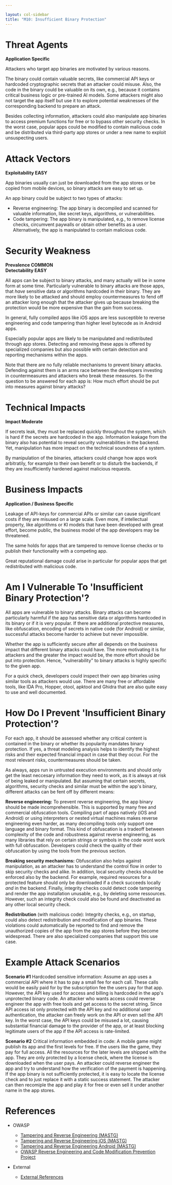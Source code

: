 ```yaml
---

layout: col-sidebar
title: "M10: Insufficient Binary Protection"
---
```


# Threat Agents

**Application Specific**

Attackers who target app binaries are motivated by various reasons. 

The binary could contain valuable secrets, like commercial API keys or hardcoded cryptographic secrets that an attacker could misuse. Also, the code in the binary could be valuable on its own, e.g., because it contains critical business logic or pre-trained AI models. Some attackers might also not target the app itself but use it to explore potential weaknesses of the corresponding backend to prepare an attack.

Besides collecting information, attackers could also manipulate app binaries to access premium functions for free or to bypass other security checks. In the worst case, popular apps could be modified to contain malicious code and be distributed via third-party app stores or under a new name to exploit unsuspecting users.


# Attack Vectors	

**Exploitability EASY**

App binaries usually can just be downloaded from the app stores or be copied from mobile devices, so binary attacks are easy to set up. 

An app binary could be subject to two types of attacks:

- Reverse engineering: The app binary is decompiled and scanned for valuable information, like secret keys, algorithms, or vulnerabilities.
- Code tampering: The app binary is manipulated, e.g., to remove license checks, circumvent paywalls or obtain other benefits as a user. Alternatively, the app is manipulated to contain malicious code.


# Security Weakness	

**Prevalence COMMON** <br />
**Detectability EASY**

All apps can be subject to binary attacks, and many actually will be in some form at some time. Particularly vulnerable to binary attacks are those apps, that *have* sensitive data or algorithms hardcoded in their binary. They are more likely to be attacked and should employ countermeasures to fend off an attacker long enough that the attacker gives up because breaking the protection would be more expensive than the gain from success.

In general, fully compiled apps like iOS apps are less susceptible to reverse engineering and code tampering than higher level bytecode as in Android apps. 

Especially popular apps are likely to be manipulated and redistributed through app stores. Detecting and removing these apps is offered by specialized companies but also possible with certain detection and reporting mechanisms within the apps.

Note that there are no fully reliable mechanisms to prevent binary attacks. Defending against them is an arms race between the developers investing in countermeasures and attackers who break these measures. So the question to be answered for each app is: How much effort should be put into measures against binary attacks?


# Technical Impacts	

**Impact Moderate**

If secrets leak, they must be replaced quickly throughout the system, which is hard if the secrets are hardcoded in the app. Information leakage from the binary also has potential to reveal security vulnerabilities in the backend. Yet, manipulation has more impact on the technical soundness of a system. 

By manipulation of the binaries, attackers could change how apps work arbitratily, for example to their own benefit or to disturb the backends, if they are insufficiently hardened against malicious requests.


# Business Impacts
	
**Application / Business Specific** 

Leakage of API-keys for commercial APIs or similar can cause significant costs if they are misused on a large scale. Even more, if intellectual property, like algorithms or KI models that have been developed with great effort, become public, the business model of the app developers may be threatened.

The same holds for apps that are tampered to remove license checks or to publish their functionality with a competing app.

Great reputational damage could arise in particular for popular apps that get redistributed with malicious code.


# Am I Vulnerable To 'Insufficient Binary Protection'?

All apps are vulnerable to binary attacks. Binary attacks can become particularly harmful if the app has sensitive data or algorithms hardcoded in its binary or if it is very popular. If there are additional protective measures, like obfuscation, encoding of secrets in native code (for Android) or similar, successful attacks become harder to achieve but never impossible. 

Whether the app is sufficiently secure after all depends on the business impact that different binary attacks could have. The more motivating it is for attackers and the greater the impact would be, the more effort should be put into protection. Hence, "vulnerability" to binary attacks is highly specific to the given app.

For a quick check, developers could inspect their own app binaries using similar tools as attackers would use. There are many free or affordable tools, like IDA Pro, Hopper, otool, apktool and Ghidra that are also quite easy to use and well documented.


# How Do I Prevent 'Insufficient Binary Protection'?

For each app, it should be assessed whether any critical content is contained in the binary or whether its popularity mandates binary protection. If yes, a threat modeling analysis helps to identify the highest risks and their expected financial impact in case that they occur. For the most relevant risks, countermeasures should be taken. 

As always, apps run in untrusted execution environments and should only get the least neccesary information they need to work, as it is always at risk of being leaked or manipulated. But assuming that certain secrets, algorithms, security checks and similar must be within the app's binary, different attacks can be fent off by different means:

**Reverse engineering:** To prevent reverse engineering, the app binary should be made incomprehensible. This is supported by many free and commercial obfuscation tools. Compiling part of apps natively (iOS and Android) or using interpreters or nested virtual machines makes reverse engineering even harder, as many decompiling tools only support one language and binary format. This kind of obfuscation is a tradeoff between complexity of the code and robustness against reverse engineering, as many libraries that rely on certain strings or symbols in the code wont work with full obfuscation. Developers could check the quality of their obfuscation by using the tools from the previous section.

**Breaking security mechanisms:** Obfuscation also helps against manipulation, as an attacker has to understand the control flow in order to skip security checks and alike. In addition, local security checks should be enforced also by the backend. For example, required resources for a protected feature should only be downloaded if a check succeeds locally *and* in the backend. Finally, integrity checks could detect code tampering and render the app installation unusable, e.g., by deleting some ressources. However, such an integrity check could also be found and deactivated as any other local security check.

**Redistribution** (with malicious code): Integrity checks, e.g., on startup, could also detect redistribution and modification of app binaries. These violations could automatically be reported to find and remove the unauthorized copies of the app from the app stores before they become widespread. There are also specialized companies that support this use case.


# Example Attack Scenarios

**Scenario #1** Hardcoded sensitive information: Assume an app uses a commercial API where it has to pay a small fee for each call. These calls would be easily paid for by the subscription fee the users pay for that app. However, the API key used for access and billing is hardcoded in the app's unprotected binary code. An attacker who wants access could reverse engineer the app with free tools and get access to the secret string. Since API access ist only protected with the API key and no additional user authentication, the attacker can freely work on the API or even sell the API key. In the worst case, the API keys could be misused a lot, causing substantial financial damage to the provider of the app, or at least blocking legitimate users of the app if the API access is rate-limited.

**Scenario #2** Critical information embedded in code: A mobile game might publish its app and the first levels for free. If the users like the game, they pay for full access. All the resources for the later levels are shipped with the app. They are only protected by a license check, where the license is downloaded when the user pays. An attacker could reverse engineer the app and try to understand how the verification of the payment is happening. If the app binary is not sufficiently protected, it is easy to locate the license check and to just replace it with a static success statement. The attacker can then recomiple the app and play it for free or even sell it under another name in the app stores.


# References

- OWASP
  - [Tampering and Reverse Engineering (MASTG)](https://mas.owasp.org/MASTG/General/0x04c-Tampering-and-Reverse-Engineering/)
  - [Tampering and Reverse Engineering iOS (MASTG)](https://mas.owasp.org/MASTG/iOS/0x06c-Reverse-Engineering-and-Tampering/)
  - [Tampering and Reverse Engineering Android (MASTG)](https://mas.owasp.org/MASTG/Android/0x05c-Reverse-Engineering-and-Tampering/)
  - [OWASP Reverse Engineering and Code Modification Prevention Project](https://wiki.owasp.org/index.php/OWASP_Reverse_Engineering_and_Code_Modification_Prevention_Project)

- External
  - [External References](http://cwe.mitre.org/)
